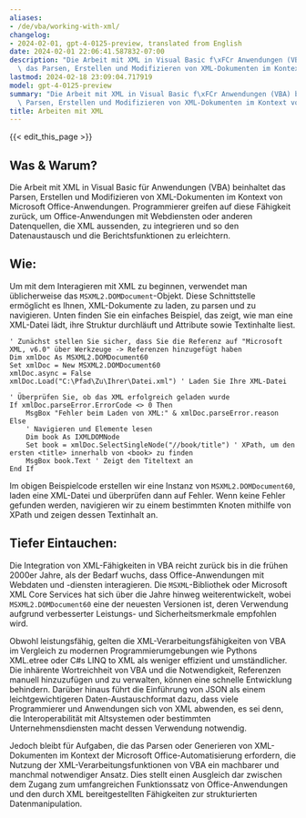 ```yaml
---
aliases:
- /de/vba/working-with-xml/
changelog:
- 2024-02-01, gpt-4-0125-preview, translated from English
date: 2024-02-01 22:06:41.587832-07:00
description: "Die Arbeit mit XML in Visual Basic f\xFCr Anwendungen (VBA) beinhaltet\
  \ das Parsen, Erstellen und Modifizieren von XML-Dokumenten im Kontext von Microsoft\u2026"
lastmod: 2024-02-18 23:09:04.717919
model: gpt-4-0125-preview
summary: "Die Arbeit mit XML in Visual Basic f\xFCr Anwendungen (VBA) beinhaltet das\
  \ Parsen, Erstellen und Modifizieren von XML-Dokumenten im Kontext von Microsoft\u2026"
title: Arbeiten mit XML
---
```


{{< edit_this_page >}}

## Was & Warum?

Die Arbeit mit XML in Visual Basic für Anwendungen (VBA) beinhaltet das Parsen, Erstellen und Modifizieren von XML-Dokumenten im Kontext von Microsoft Office-Anwendungen. Programmierer greifen auf diese Fähigkeit zurück, um Office-Anwendungen mit Webdiensten oder anderen Datenquellen, die XML aussenden, zu integrieren und so den Datenaustausch und die Berichtsfunktionen zu erleichtern.

## Wie:

Um mit dem Interagieren mit XML zu beginnen, verwendet man üblicherweise das `MSXML2.DOMDocument`-Objekt. Diese Schnittstelle ermöglicht es Ihnen, XML-Dokumente zu laden, zu parsen und zu navigieren. Unten finden Sie ein einfaches Beispiel, das zeigt, wie man eine XML-Datei lädt, ihre Struktur durchläuft und Attribute sowie Textinhalte liest.

```basic
' Zunächst stellen Sie sicher, dass Sie die Referenz auf "Microsoft XML, v6.0" über Werkzeuge -> Referenzen hinzugefügt haben
Dim xmlDoc As MSXML2.DOMDocument60
Set xmlDoc = New MSXML2.DOMDocument60
xmlDoc.async = False
xmlDoc.Load("C:\Pfad\Zu\Ihrer\Datei.xml") ' Laden Sie Ihre XML-Datei

' Überprüfen Sie, ob das XML erfolgreich geladen wurde
If xmlDoc.parseError.ErrorCode <> 0 Then
    MsgBox "Fehler beim Laden von XML:" & xmlDoc.parseError.reason
Else
    ' Navigieren und Elemente lesen
    Dim book As IXMLDOMNode
    Set book = xmlDoc.SelectSingleNode("//book/title") ' XPath, um den ersten <title> innerhalb von <book> zu finden
    MsgBox book.Text ' Zeigt den Titeltext an
End If
```

Im obigen Beispielcode erstellen wir eine Instanz von `MSXML2.DOMDocument60`, laden eine XML-Datei und überprüfen dann auf Fehler. Wenn keine Fehler gefunden werden, navigieren wir zu einem bestimmten Knoten mithilfe von XPath und zeigen dessen Textinhalt an.

## Tiefer Eintauchen:

Die Integration von XML-Fähigkeiten in VBA reicht zurück bis in die frühen 2000er Jahre, als der Bedarf wuchs, dass Office-Anwendungen mit Webdaten und -diensten interagieren. Die `MSXML`-Bibliothek oder Microsoft XML Core Services hat sich über die Jahre hinweg weiterentwickelt, wobei `MSXML2.DOMDocument60` eine der neuesten Versionen ist, deren Verwendung aufgrund verbesserter Leistungs- und Sicherheitsmerkmale empfohlen wird.

Obwohl leistungsfähig, gelten die XML-Verarbeitungsfähigkeiten von VBA im Vergleich zu modernen Programmierumgebungen wie Pythons XML.etree oder C#s LINQ to XML als weniger effizient und umständlicher. Die inhärente Wortreichheit von VBA und die Notwendigkeit, Referenzen manuell hinzuzufügen und zu verwalten, können eine schnelle Entwicklung behindern. Darüber hinaus führt die Einführung von JSON als einem leichtgewichtigeren Daten-Austauschformat dazu, dass viele Programmierer und Anwendungen sich von XML abwenden, es sei denn, die Interoperabilität mit Altsystemen oder bestimmten Unternehmensdiensten macht dessen Verwendung notwendig.

Jedoch bleibt für Aufgaben, die das Parsen oder Generieren von XML-Dokumenten im Kontext der Microsoft Office-Automatisierung erfordern, die Nutzung der XML-Verarbeitungsfunktionen von VBA ein machbarer und manchmal notwendiger Ansatz. Dies stellt einen Ausgleich dar zwischen dem Zugang zum umfangreichen Funktionssatz von Office-Anwendungen und den durch XML bereitgestellten Fähigkeiten zur strukturierten Datenmanipulation.
